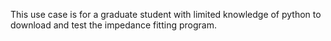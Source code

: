 This use case is for a graduate student with limited knowledge of python to download and test the impedance fitting program.
